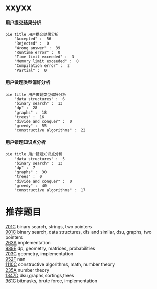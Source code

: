 # xxyxx

<!-- tabs:start -->



#### **用户提交结果分析**

```mermaid
pie title 用户提交结果分析
    "Accepted" :  56
    "Rejected" :  0
    "Wrong answer" :  39
    "Runtime error" :  0
    "Time limit exceeded" :  3
    "Memory limit exceeded" :  0
    "Compilation error" :  2
    "Partial" :  0
```

#### **用户做题类型偏好分析**

```mermaid
pie title 用户做题类型偏好分析
    "data structures" :  6
    "binary search" :  13
    "dp" :  28
    "graphs" :  18
    "trees" :  16
    "divide and conquer" :  0
    "greedy" :  55
    "constructive algorithms" :  22
```
#### **用户错题知识点分析**

```mermaid
pie title 用户错题知识点分析
    "data structures" :  5
    "binary search" :  13
    "dp" :  7
    "graphs" :  30
    "trees" :  0
    "divide and conquer" :  0
    "greedy" :  40
    "constructive algorithms" :  17
```



<!-- tabs:end -->
# 推荐题目
[701C](https://codeforces.com/contest/701/problem/C)		binary search,
                        strings,
                        two pointers		  
[901C](https://codeforces.com/contest/901/problem/C)		binary search,
                        data structures,
                        dfs and similar,
                        dsu,
                        graphs,
                        two pointers		  
[263A](https://codeforces.com/contest/263/problem/A)		implementation		  
[989E](https://codeforces.com/contest/989/problem/E)		dp,
                        geometry,
                        matrices,
                        probabilities		  
[703C](https://codeforces.com/contest/703/problem/C)		geometry,
                        implementation		  
[952F](https://codeforces.com/contest/952/problem/F)		nan		  
[1110C](https://codeforces.com/contest/1110/problem/C)		constructive algorithms,
                        math,
                        number theory		  
[235A](https://codeforces.com/contest/235/problem/A)		number theory		  
[1347D](https://codeforces.com/contest/1347/problem/D)		dsu,graphs,sortings,trees		  
[961C](https://codeforces.com/contest/961/problem/C)		bitmasks,
                        brute force,
                        implementation		  
